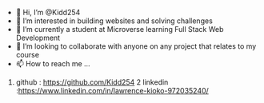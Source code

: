 - 👋 Hi, I’m @Kidd254
- 👀 I’m interested in building websites and solving challenges
- 🌱 I’m currently a student at Microverse learning Full Stack Web Development
- 💞️ I’m looking to collaborate with anyone on any project that relates to my course
- 📫 How to reach me ...
1. github : https://github.com/Kidd254
2 linkedin :https://www.linkedin.com/in/lawrence-kioko-972035240/

